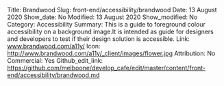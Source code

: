 Title: Brandwood
Slug: front-end/accessibility/brandwood
Date: 13 August 2020
Show_date: No
Modified: 13 August 2020
Show_modified: No
Category: Accessibility
Summary: This is a guide to foreground colour accessibility on a background image.It is intended as guide for designers and developers to test if their design solution is accessible.
Link: www.brandwood.com/a11y/
Icon: http://www.brandwood.com/a11y/_client/images/flower.jpg
Attribution: No
Commercial: Yes
Github_edit_link: https://github.com/melboone/develop_cafe/edit/master/content/front-end/accessibility/brandwood.md